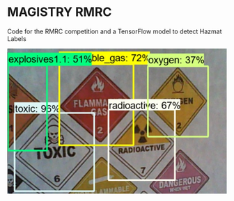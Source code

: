 # MAGISTRY RMRC
<p>Code for the RMRC competition and a TensorFlow model to detect Hazmat Labels </p>

![Sample Image](https://github.com/JuanGarza97/Magistry_RMRC/blob/main/images/result_example.jpg?raw=true)
